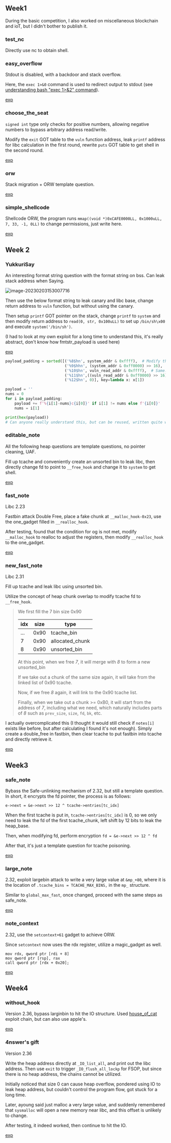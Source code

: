 ## Week1

During the basic competition, I also worked on miscellaneous blockchain and ioT, but I didn't bother to publish it.

### test_nc

Directly use nc to obtain shell.

### easy_overflow

Stdout is disabled, with a backdoor and stack overflow.

Here, the `exec 1>&0` command is used to redirect output to stdout (see [understanding bash "exec 1>&2" command](https://stackoverflow.com/questions/8888251/understanding-bash-exec-12-command)).

[exp](https://github.com/MuelNova/NovaNo1r-pwn-challenges/blob/main/HGame2023/week1/pwn/easy_overflow/exp.py)

### choose_the_seat

`signed int` type only checks for positive numbers, allowing negative numbers to bypass arbitrary address read/write.

Modify the `exit` GOT table to the `vuln` function address, leak `printf` address for libc calculation in the first round, rewrite `puts` GOT table to get shell in the second round.

[exp](https://github.com/MuelNova/NovaNo1r-pwn-challenges/blob/main/HGame2023/week1/pwn/choose_the_seat/exp.py)

### orw

Stack migration + ORW template question.

[exp](https://github.com/MuelNova/NovaNo1r-pwn-challenges/blob/main/HGame2023/week1/pwn/orw/exp.py)

### simple_shellcode

Shellcode ORW, the program runs `mmap((void *)0xCAFE0000LL, 0x1000uLL, 7, 33, -1, 0LL)` to change permissions, just write here.

[exp](https://github.com/MuelNova/NovaNo1r-pwn-challenges/blob/main/HGame2023/week1/pwn/simple_shellcode/exp.py)



## Week 2

### YukkuriSay

An interesting format string question with the format string on bss. Can leak stack address when Saying.

![image-20230203153007716](https://cdn.ova.moe/img/image-20230203153007716.png)

Then use the below format string to leak canary and libc base, change return address to `vuln` function, but without using the canary.

Then setup `printf` GOT pointer on the stack, change `printf` to `system` and then modify return address to `read(0, str, 0x100uLL)` to set up `/bin/sh\x00` and execute `system('/bin/sh')`.

(I had to look at my own exploit for a long time to understand this, it's really abstract, don't know how fmtstr_payload is used here)

[exp](https://github.com/MuelNova/NovaNo1r-pwn-challenges/blob/main/HGame2023/week2/pwn/YukkuriSay/exp.py)

```python
payload_padding = sorted([('%8$hn', system_addr & 0xffff),	# Modify the last two digits <-> p64(printf_got)
                          ('%9$hhn', (system_addr & 0xff0000) >> 16),	# Modify the third from the end <-> p64(printrf_got+2)
                          ('%10$hn', vuln_read_addr & 0xffff),	# Same...
                          ('%11$hn',((vuln_read_addr & 0xff0000) >> 16)),
                          ('%12$hn', 0)], key=lambda x: x[1])

payload = ''
nums = 0
for i in payload_padding:
    payload += f'%{i[1]-nums}c{i[0]}' if i[1] != nums else f'{i[0]}'
    nums = i[1]

print(hex(payload))
# Can anyone really understand this, but can be reused, written quite well (laughs)
``` 

### editable_note

All the following heap questions are template questions, no pointer cleaning, UAF.

Fill up tcache and conveniently create an unsorted bin to leak libc, then directly change fd to point to `__free_hook` and change it to `system` to get shell.

[exp](https://github.com/MuelNova/NovaNo1r-pwn-challenges/blob/main/HGame2023/week2/pwn/editable_note/exp.py)

### fast_note

Libc 2.23

Fastbin attack Double Free, place a fake chunk at `__malloc_hook-0x23`, use the one_gadget filled in `__realloc_hook`.

After testing, found that the condition for og is not met, modify `__malloc_hook` to realloc to adjust the registers, then modify `__realloc_hook` to the one_gadget.

[exp](https://github.com/MuelNova/NovaNo1r-pwn-challenges/blob/main/HGame2023/week2/pwn/fast_note/exp.py)

### new_fast_note

Libc 2.31

Fill up tcache and leak libc using unsorted bin.

Utilize the concept of heap chunk overlap to modify tcache fd to `__free_hook`.

> We first fill the 7 bin size 0x90
>
> | idx  | size | type            |
> | ---- | ---- | --------------- |
> | ...  | 0x90 | tcache_bin      |
> | 7    | 0x90 | allocated_chunk |
> | 8    | 0x90 | unsorted_bin    |
>
> At this point, when we free *7*, it will merge with *8* to form a new unsorted_bin
>
> If we take out a chunk of the same size again, it will take from the linked list of 0x90 tcache.
>
> Now, if we free *8* again, it will link to the 0x90 tcache list.
>
> Finally, when we take out a chunk >= 0xB0, it will start from the address of *7*, including what we need, which naturally includes parts of *8* such as `prev_size`, `size`, `fd`, `bk`, etc.

I actually overcomplicated this (I thought it would still check if `notes[i]` exists like before, but after calculating I found it's not enough). Simply create a double_free in fastbin, then clear tcache to put fastbin into tcache and directly retrieve it.

[exp](https://github.com/MuelNova/NovaNo1r-pwn-challenges/blob/main/HGame2023/week2/pwn/new_fast_note/exp.py)



## Week3

### safe_note

Bybass the Safe-unlinking mechanism of 2.32, but still a template question. In short, it encrypts the fd pointer, the process is as follows:

`e->next = &e->next >> 12 ^ tcache->entries[tc_idx]`

When the first tcache is put in, `tcache->entries[tc_idx]` is 0, so we only need to leak the fd of the first tcache_chunk, left shift by 12 bits to leak the heap_base.

Then, when modifying fd, perform encryption `fd = &e->next >> 12 ^ fd`

After that, it's just a template question for tcache poisoning.

[exp](https://github.com/MuelNova/NovaNo1r-pwn-challenges/blob/main/HGame2023/week3/pwn/safe_note/exp.py)

### large_note

2.32, exploit largebin attack to write a very large value at `&mp_+80`, where it is the location of `.tcache_bins = TCACHE_MAX_BINS,` in the `mp_` structure.

Similar to `global_max_fast`, once changed, proceed with the same steps as safe_note.

[exp](https://github.com/MuelNova/NovaNo1r-pwn-challenges/blob/main/HGame2023/week3/pwn/large_note/exp.py)

### note_context

2.32, use the `setcontext+61` gadget to achieve ORW.

Since `setcontext` now uses the rdx register, utilize a magic_gadget as well.

``` assembly
mov rdx, qword ptr [rdi + 8]
mov qword ptr [rsp], rax
call qword ptr [rdx + 0x20];
```

[exp](https://github.com/MuelNova/NovaNo1r-pwn-challenges/blob/main/HGame2023/week3/pwn/note_context/exp.py)



## Week4

### without_hook

Version 2.36, bypass larginbin to hit the IO structure. Used [house_of_cat](https://bbs.kanxue.com/thread-273895.htm) exploit chain, but can also use apple's.

[exp](https://github.com/MuelNova/NovaNo1r-pwn-challenges/blob/main/HGame2023/week4/pwn/without_hook/exp.py)

### 4nswer's gift

Version 2.36

Write the heap address directly at `_IO_list_all`, and print out the libc address. Then use `exit` to trigger `_IO_flush_all_lockp` for FSOP, but since there is no heap address, the chains cannot be utilized.

Initially noticed that size 0 can cause heap overflow, pondered using IO to leak heap address, but couldn't control the program flow, got stuck for a long time.

Later, ayoung said just malloc a very large value, and suddenly remembered that `sysmalloc` will open a new memory near libc, and this offset is unlikely to change.

After testing, it indeed worked, then continue to hit the IO.

[exp](https://github.com/MuelNova/NovaNo1r-pwn-challenges/blob/main/HGame2023/week4/pwn/4nswer's%20gift/exp.py)

<!-- AI -->
